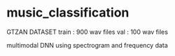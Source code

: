 # music_classification

GTZAN DATASET
train : 900 wav files
val : 100 wav files

multimodal DNN using spectrogram and frequency data 
